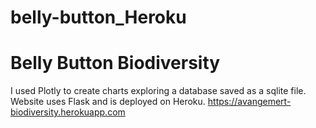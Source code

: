 # belly-button_Heroku

<h1>Belly Button Biodiversity</h1>

I used Plotly to create charts exploring a database saved as a sqlite file. Website uses Flask and is deployed on Heroku. https://avangemert-biodiversity.herokuapp.com  
